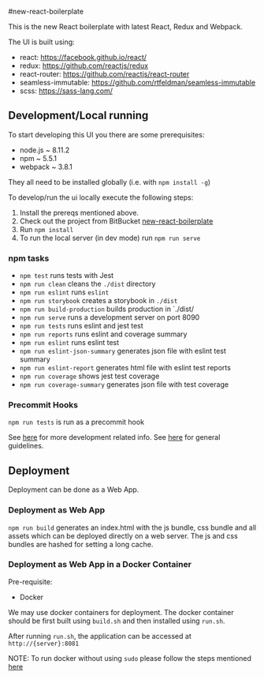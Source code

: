 #new-react-boilerplate

This is the new React boilerplate with latest React, Redux and Webpack.


The UI is built using:

 * react: https://facebook.github.io/react/
 * redux: https://github.com/reactjs/redux
 * react-router: https://github.com/reactjs/react-router
 * seamless-immutable: https://github.com/rtfeldman/seamless-immutable
 * scss: https://sass-lang.com/

## Development/Local running

To start developing this UI you there are some prerequisites:

* node.js ~ 8.11.2
* npm ~ 5.5.1
* webpack ~ 3.8.1

They all need to be installed globally (i.e. with `npm install -g`)

To develop/run the ui locally execute the following steps:

1. Install the prereqs mentioned above.
2. Check out the project from BitBucket [new-react-boilerplate](https://bitbucket.org/keyvaluesoftwaresystems/new-react-boilerplate/)
3. Run `npm install`
4. To run the local server (in dev mode) run `npm run serve`

### npm tasks

- `npm test` runs tests with Jest
- `npm run clean` cleans the `./dist` directory
- `npm run eslint` runs `eslint`
- `npm run storybook` creates a storybook in `./dist`
- `npm run build-production` builds production in `./dist/
- `npm run serve` runs a development server on port 8090
- `npm run tests` runs eslint and jest test
- `npm run reports` runs eslint and coverage summary
- `npm run eslint` runs eslint test
- `npm run eslint-json-summary` generates json file with eslint test summary
- `npm run eslint-report` generates html file with eslint test reports
- `npm run coverage` shows jest test coverage
- `npm run coverage-summary` generates json file with test coverage

### Precommit Hooks

`npm run tests` is run as a precommit hook

See [here](docs/DEVELOPMENT.md) for more development related info.
See [here](docs/GUIDELINES.md) for general guidelines.

## Deployment

Deployment can be done as a Web App.

### Deployment as Web App

`npm run build` generates an index.html with the js bundle, css bundle and all assets which can be deployed directly on a web server. The js and css bundles are hashed for setting a long cache.

### Deployment as Web App in a Docker Container

Pre-requisite:
* Docker

We may use docker containers for deployment. 
The docker container should be first built using `build.sh` and then installed using `run.sh`.

After running `run.sh`, the application can be accessed at `http://{server}:8081`

NOTE: To run docker without using `sudo` please follow the steps mentioned [here](https://docs.docker.com/install/linux/linux-postinstall/)